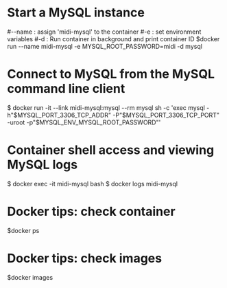 Start a MySQL instance
====
#--name : assign 'midi-mysql' to the container
#-e : set environment variables
#-d : Run container in background and print container ID
$docker run --name midi-mysql -e MYSQL_ROOT_PASSWORD=midi -d mysql

Connect to MySQL from the MySQL command line client
========
$ docker run -it --link midi-mysql:mysql --rm mysql sh -c 'exec mysql -h"$MYSQL_PORT_3306_TCP_ADDR" -P"$MYSQL_PORT_3306_TCP_PORT" -uroot -p"$MYSQL_ENV_MYSQL_ROOT_PASSWORD"'


Container shell access and viewing MySQL logs
========
$ docker exec -it midi-mysql bash
$ docker logs midi-mysql

Docker tips: check container
======
$docker ps

Docker tips: check images
========
$docker images
